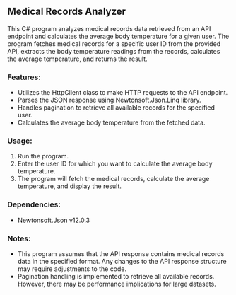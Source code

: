 ## Medical Records Analyzer

This C# program analyzes medical records data retrieved from an API endpoint and calculates the average body temperature for a given user. The program fetches medical records for a specific user ID from the provided API, extracts the body temperature readings from the records, calculates the average temperature, and returns the result.

### Features:
- Utilizes the HttpClient class to make HTTP requests to the API endpoint.
- Parses the JSON response using Newtonsoft.Json.Linq library.
- Handles pagination to retrieve all available records for the specified user.
- Calculates the average body temperature from the fetched data.

### Usage:
1. Run the program.
2. Enter the user ID for which you want to calculate the average body temperature.
3. The program will fetch the medical records, calculate the average temperature, and display the result.

### Dependencies:
- Newtonsoft.Json v12.0.3

### Notes:
- This program assumes that the API response contains medical records data in the specified format. Any changes to the API response structure may require adjustments to the code.
- Pagination handling is implemented to retrieve all available records. However, there may be performance implications for large datasets.

